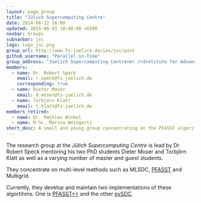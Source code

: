 ```yaml
---
layout: page_group
title: "Jülich Supercomputing Centre"
date: 2014-06-12 16:00
updated: 2015-06-03 10:40:00 +0200
navbar: Groups
subnavbar: jsc
logo: logo_jsc.png
group_url: http://www.fz-juelich.de/ias/jsc/pint
github_username: "Parallel-in-Time"
group_address: "Juelich Supercomputing Centre<br />Institute for Advanced Simulation<br />Forschungszentrum Juelich GmbH<br />52425 Juelich, Germany"
members:
  - name: Dr. Robert Speck
    email: r.speck@fz-juelich.de
    corresponding: true
  - name: Dieter Moser
    email: d.moser@fz-juelich.de
  - name: Torbjörn Klatt
    email: t.klatt@fz-juelich.de
members_retired:
  - name: Dr. Mathias Winkel
  - name: M.Sc. Marina Weingartz
short_desc: A small and young group concentrating on the PFASST algorithm.
---
```


The research group at the _Jülich Supercomputing Centre_ is lead by Dr. Robert Speck mentoring
his two PhD students Dieter Moser and Torbjörn Klatt as well as a varying number of master and guest
students.

They concentrate on multi-level methods such as MLSDC, [PFASST](/methods/pfasst.html) and Multigrid.

Currently, they develop and maintain two implementations of these algortihms.
One is [PFASST++](/codes/pfasst.html) and the other [pySDC](/codes/pySDC.html).
